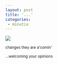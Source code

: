 ```yaml
---
layout: post
title: '...'
categories:
 - minutia
---
```


<img src="http://danielsjourney.com/images/dwm_americana2.jpg">

<small>changes they are a'comin'

...welcoming your opinions</small>

